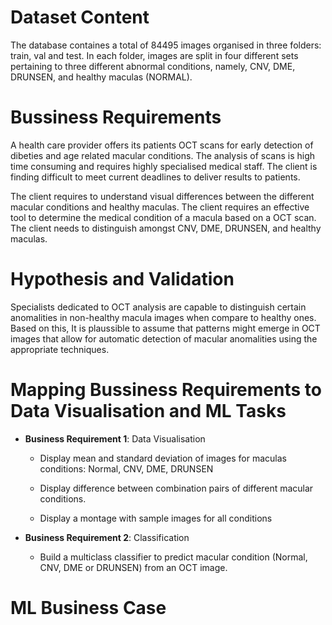 # Dataset Content

The database containes a total of 84495 images organised in three folders: train, val and test. In each folder, images are split in four different sets pertaining to three different abnormal conditions, namely, CNV, DME, DRUNSEN, and healthy maculas (NORMAL).

# Bussiness Requirements

A health care provider offers its patients OCT scans for early detection of dibeties and age related macular conditions. The analysis of scans is high time consuming and requires highly specialised medical staff. The client is finding difficult to meet current deadlines to deliver results to patients.

The client requires to understand visual differences between the different macular conditions and healthy maculas.
The client requires an effective tool to determine the medical condition of a macula based on a OCT scan. The client needs to distinguish amongst CNV, DME, DRUNSEN, and healthy maculas.

# Hypothesis and Validation

Specialists dedicated to OCT analysis are capable to distinguish certain anomalities in non-healthy macula images when compare to healthy ones. Based on this, It is plaussible to assume that patterns might emerge in OCT images that allow for automatic detection of macular anomalities using the appropriate techniques.

# Mapping Bussiness Requirements to Data Visualisation and ML Tasks

* **Business Requirement 1**: Data Visualisation

    - Display mean and standard deviation of images for maculas conditions: Normal, CNV, DME, DRUNSEN

    - Display difference between combination pairs of different macular conditions.

    - Display a montage with sample images for all conditions

* **Business Requirement 2**: Classification

    - Build a multiclass classifier to predict macular condition (Normal, CNV, DME or DRUNSEN) from an OCT image.

# ML Business Case